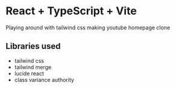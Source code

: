 # React + TypeScript + Vite

Playing around with tailwind css making youtube homepage clone

## Libraries used

- tailwind css
- tailwind merge
- lucide react
- class variance authority


